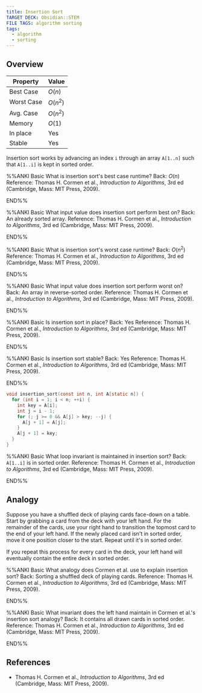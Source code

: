 ```yaml
---
title: Insertion Sort
TARGET DECK: Obsidian::STEM
FILE TAGS: algorithm sorting
tags:
  - algorithm
  - sorting
---
```


## Overview

| Property   | Value    |
| ---------- | -------- |
| Best Case  | $O(n)$   |
| Worst Case | $O(n^2)$ |
| Avg. Case  | $O(n^2)$ |
| Memory     | $O(1)$   |
| In place   | Yes      |
| Stable     | Yes      |

Insertion sort works by advancing an index `i` through an array `A[1..n]` such that `A[1..i]` is kept in sorted order.

%%ANKI
Basic
What is insertion sort's best case runtime?
Back: $O(n)$
Reference: Thomas H. Cormen et al., _Introduction to Algorithms_, 3rd ed (Cambridge, Mass: MIT Press, 2009).
<!--ID: 1706925879541-->
END%%

%%ANKI
Basic
What input value does insertion sort perform best on?
Back: An already sorted array.
Reference: Thomas H. Cormen et al., _Introduction to Algorithms_, 3rd ed (Cambridge, Mass: MIT Press, 2009).
<!--ID: 1706925921544-->
END%%

%%ANKI
Basic
What is insertion sort's worst case runtime?
Back: $O(n^2)$
Reference: Thomas H. Cormen et al., _Introduction to Algorithms_, 3rd ed (Cambridge, Mass: MIT Press, 2009).
<!--ID: 1706926586947-->
END%%

%%ANKI
Basic
What input value does insertion sort perform worst on?
Back: An array in reverse-sorted order.
Reference: Thomas H. Cormen et al., _Introduction to Algorithms_, 3rd ed (Cambridge, Mass: MIT Press, 2009).
<!--ID: 1706926586951-->
END%%

%%ANKI
Basic
Is insertion sort in place?
Back: Yes
Reference: Thomas H. Cormen et al., _Introduction to Algorithms_, 3rd ed (Cambridge, Mass: MIT Press, 2009).
<!--ID: 1706926586955-->
END%%

%%ANKI
Basic
Is insertion sort stable?
Back: Yes
Reference: Thomas H. Cormen et al., _Introduction to Algorithms_, 3rd ed (Cambridge, Mass: MIT Press, 2009).
<!--ID: 1706926586959-->
END%%

```c
void insertion_sort(const int n, int A[static n]) {
  for (int i = 1; i < n; ++i) {
	int key = A[i];
	int j = i - 1;
	for (; j >= 0 && A[j] > key; --j) {
	  A[j + 1] = A[j];
	}
	A[j + 1] = key;
  }
}
```

%%ANKI
Basic
What loop invariant is maintained in insertion sort?
Back: `A[1..i]` is in sorted order.
Reference: Thomas H. Cormen et al., _Introduction to Algorithms_, 3rd ed (Cambridge, Mass: MIT Press, 2009).
<!--ID: 1706927594718-->
END%%

## Analogy

Suppose you have a shuffled deck of playing cards face-down on a table. Start by grabbing a card from the deck with your left hand. For the remainder of the cards, use your right hand to transition the topmost card to the end of your left hand. If the newly placed card isn't in sorted order, move it one position closer to the start. Repeat until it's in sorted order.

If you repeat this process for every card in the deck, your left hand will eventually contain the entire deck in sorted order.

%%ANKI
Basic
What analogy does Cormen et al. use to explain insertion sort?
Back: Sorting a shuffled deck of playing cards.
Reference: Thomas H. Cormen et al., _Introduction to Algorithms_, 3rd ed (Cambridge, Mass: MIT Press, 2009).
<!--ID: 1706927594729-->
END%%

%%ANKI
Basic
What invariant does the left hand maintain in Cormen et al.'s insertion sort analogy?
Back: It contains all drawn cards in sorted order.
Reference: Thomas H. Cormen et al., _Introduction to Algorithms_, 3rd ed (Cambridge, Mass: MIT Press, 2009).
<!--ID: 1706927594732-->
END%%

## References

* Thomas H. Cormen et al., _Introduction to Algorithms_, 3rd ed (Cambridge, Mass: MIT Press, 2009).
